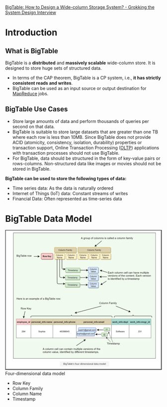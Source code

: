 [BigTable: How to Design a Wide-column Storage System? - Grokking the System Design Interview ](https://www.educative.io/courses/grokking-adv-system-design-intvw/mEG04BK3M79)

# Introduction
## What is BigTable
BigTable is a **distributed** and **massively scalable** wide-column store. It is designed to store huge sets of structured data.
 -	In terms of the CAP theorem, BigTable is a CP system, i.e., **it has strictly consistent reads and writes**.
 -	BigTable can be used as an input source or output destination for [MapReduce](https://hadoop.apache.org/docs/r1.2.1/mapred_tutorial.html) jobs.

## BigTable Use Cases
 - Store large amounts of data and perform thousands of queries per second on that data.
 -	BigTable is suitable to store large datasets that are greater than one TB where each row is less than 10MB. Since BigTable does not provide ACID (atomicity, consistency, isolation, durability) properties or transaction support, Online Transaction Processing ([OLTP](https://en.wikipedia.org/wiki/Online_transaction_processing)) applications with transaction processes should not use BigTable.
 -	For BigTable, data should be structured in the form of key-value pairs or rows-columns. Non-structured data like images or movies should not be stored in BigTable.

**BigTable can be used to store the following types of data:**
 -  Time series data: As the data is naturally ordered
 -  Internet of Things (IoT) data: Constant streams of writes
 -  Financial Data: Often represented as time-series data

# BigTable Data Model
![BigTable Four Dimensional Data Model](https://raw.githubusercontent.com/lambda826/My-Notebook/master/999%20Resource/BigTable%20Four%20Dimensional%20Data%20Model.png)
Four-dimensional data model
- Row Key
- Column Family
- Column Name
- Timestamp


<!--stackedit_data:
eyJoaXN0b3J5IjpbLTE0MjQzOTUzMjYsLTEyNTMwOTgzMF19
-->